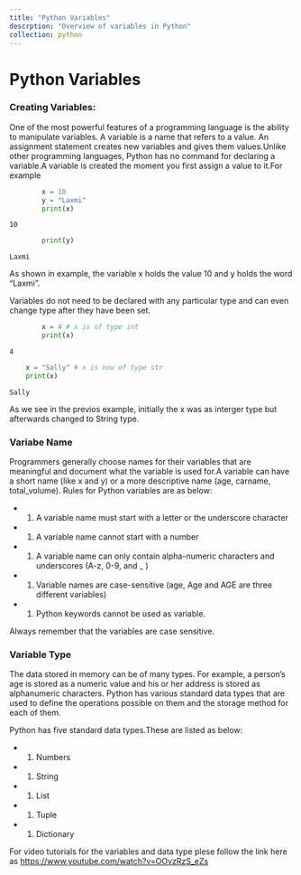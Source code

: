 ```yaml
---
title: "Python Variables"
descrption: "Overview of variables in Python"
collection: python
---
```


Python Variables
================

### Creating Variables:

One of the most powerful features of a programming language is the
ability to manipulate variables. A variable is a name that refers to a
value. An assignment statement creates new variables and gives them
values.Unlike other programming languages, Python has no command for
declaring a variable.A variable is created the moment you first assign a
value to it.For example

```python
        x = 10
        y = "Laxmi"
        print(x)
```

    10

```python
        print(y)
```

    Laxmi

As shown in example, the variable x holds the value 10 and y holds the
word “Laxmi”.

Variables do not need to be declared with any particular type and can
even change type after they have been set.

```python
        x = 4 # x is of type int
        print(x)
```

    4

```python
    x = "Sally" # x is now of type str
    print(x)
```

    Sally

As we see in the previos example, initially the x was as interger type
but afterwards changed to String type.

### Variabe Name

Programmers generally choose names for their variables that are
meaningful and document what the variable is used for.A variable can
have a short name (like x and y) or a more descriptive name (age,
carname, total\_volume). Rules for Python variables are as below:

-   1.  A variable name must start with a letter or the underscore
        character

-   1.  A variable name cannot start with a number  

-   1.  A variable name can only contain alpha-numeric characters and
        underscores (A-z, 0-9, and \_ )  

-   1.  Variable names are case-sensitive (age, Age and AGE are three
        different variables)  

-   1.  Python keywords cannot be used as variable.

Always remember that the variables are case sensitive.

### Variable Type

The data stored in memory can be of many types. For example, a person’s
age is stored as a numeric value and his or her address is stored as
alphanumeric characters. Python has various standard data types that are
used to define the operations possible on them and the storage method
for each of them.

Python has five standard data types.These are listed as below:

-   1.  Numbers  

-   1.  String  

-   1.  List  

-   1.  Tuple  

-   1.  Dictionary

For video tutorials for the variables and data type plese follow the
link here as <https://www.youtube.com/watch?v=OOvzRzS_eZs>

